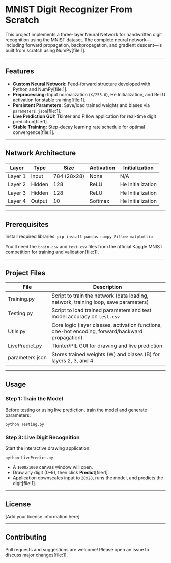 # MNIST Digit Recognizer From Scratch

This project implements a three-layer Neural Network for handwritten digit recognition using the MNIST dataset. The complete neural network—including forward propagation, backpropagation, and gradient descent—is built from scratch using NumPy[file:1].

---

## Features

- **Custom Neural Network:** Feed-forward structure developed with Python and NumPy[file:1].
- **Preprocessing:** Input normalization (`X/255.0`), He Initialization, and ReLU activation for stable training[file:1].
- **Persistent Parameters:** Save/load trained weights and biases via `parameters.json`[file:1].
- **Live Prediction GUI:** Tkinter and Pillow application for real-time digit prediction[file:1].
- **Stable Training:** Step-decay learning rate schedule for optimal convergence[file:1].

---

## Network Architecture

| Layer   | Type   | Size       | Activation | Initialization   |
|---------|--------|------------|------------|------------------|
| Layer 1 | Input  | 784 (28x28)| None       | N/A              |
| Layer 2 | Hidden | 128        | ReLU       | He Initialization|
| Layer 3 | Hidden | 128        | ReLU       | He Initialization|
| Layer 4 | Output | 10         | Softmax    | He Initialization|

---

## Prerequisites

Install required libraries:
`pip install pandas numpy Pillow matplotlib`


You'll need the `train.csv` and `test.csv` files from the official Kaggle MNIST competition for training and validation[file:1].

---

## Project Files

| File             | Description                                                                                     |
|------------------|------------------------------------------------------------------------------------------------|
| Training.py      | Script to train the network (data loading, network, training loop, save parameters)             |
| Testing.py       | Script to load trained parameters and test model accuracy on `test.csv`                         |
| Utils.py         | Core logic (layer classes, activation functions, one-hot encoding, forward/backward propagation)|
| LivePredict.py   | Tkinter/PIL GUI for drawing and live prediction                                                 |
| parameters.json  | Stores trained weights (W) and biases (B) for layers 2, 3, and 4                               |

---

## Usage

### Step 1: Train the Model

Before testing or using live prediction, train the model and generate parameters:

`python Testing.py`


### Step 3: Live Digit Recognition

Start the interactive drawing application:

`python LivePredict.py`

- A `1000x1000` canvas window will open.
- Draw any digit (0–9), then click **Predict**[file:1].
- Application downscales input to `28x28`, runs the model, and predicts the digit[file:1].

---

## License

[Add your license information here]

---

## Contributing

Pull requests and suggestions are welcome! Please open an issue to discuss major changes[file:1].
